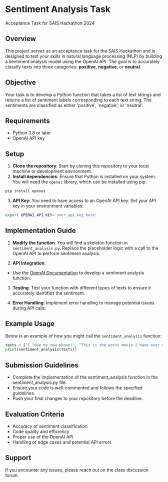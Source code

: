 # Sentiment Analysis Task
Acceptance Task for SAIS Hackathon 2024

## Overview
This project serves as an acceptance task for the SAIS Hackathon and is designed to test your skills in natural language processing (NLP) by building a sentiment analysis model using the OpenAI API. The goal is to accurately classify texts into three categories: **positive**, **negative**, or **neutral**.

## Objective
Your task is to develop a Python function that takes a list of text strings and returns a list of sentiment labels corresponding to each text string. The sentiments are classified as either 'positive', 'negative', or 'neutral'.

## Requirements
- Python 3.8 or later
- OpenAI API key

## Setup
1. **Clone the repository**: Start by cloning this repository to your local machine or development environment.
2. **Install dependencies**: Ensure that Python is installed on your system. You will need the `openai` library, which can be installed using pip:
```bash
pip install openai
```
3. **API Key**: You need to have access to an OpenAI API key. Set your API key in your environment variables:
```bash
export OPENAI_API_KEY='your_api_key_here'
```

## Implementation Guide
1. **Modify the function**: You will find a skeleton function in `sentiment_analysis.py`. Replace the placeholder logic with a call to the OpenAI API to perform sentiment analysis.

2. **API Integration**:
- Use the [OpenAI Documentation](https://platform.openai.com/docs/introduction) to develop a sentiment analysis function.

3. **Testing**: Test your function with different types of texts to ensure it accurately identifies the sentiment.

4. **Error Handling**: Implement error handling to manage potential issues during API calls.

## Example Usage
Below is an example of how you might call the `sentiment_analysis` function:
```python
texts = ["I love my new phone!", "This is the worst movie I have ever seen.", "I think it's okay, nothing special."]
print(sentiment_analysis(texts))
```

## Submission Guidelines
- Complete the implementation of the sentiment_analysis function in the sentiment_analysis.py file.
- Ensure your code is well-commented and follows the specified guidelines.
- Push your final changes to your repository before the deadline.

## Evaluation Criteria
- Accuracy of sentiment classification
- Code quality and efficiency
- Proper use of the OpenAI API
- Handling of edge cases and potential API errors

## Support
If you encounter any issues, please reach out on the class discussion forum.